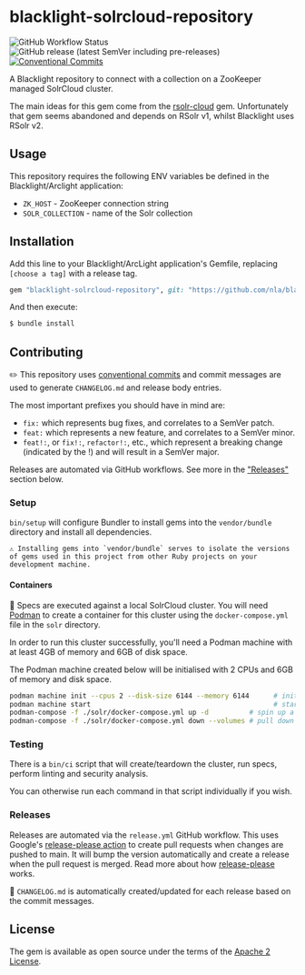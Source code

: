 # blacklight-solrcloud-repository

![GitHub Workflow Status](https://img.shields.io/github/workflow/status/nla/blacklight-solrcloud-repository/Tests%20and%20code%20quality?label=Tests%20and%20code%20quality&logo=github)
![GitHub release (latest SemVer including pre-releases)](https://img.shields.io/github/v/release/nla/blacklight-solrcloud-repository?include_prereleases)
[![Conventional Commits](https://img.shields.io/badge/Conventional%20Commits-1.0.0-%23FE5196?logo=conventionalcommits&logoColor=white)](https://conventionalcommits.org)

A Blacklight repository to connect with a collection on a ZooKeeper managed SolrCloud cluster.

The main ideas for this gem come from the [rsolr-cloud](https://github.com/enigmo/rsolr-cloud) gem.
Unfortunately that gem seems abandoned and depends on RSolr v1, whilst Blacklight uses RSolr v2.

## Usage

This repository requires the following ENV variables be defined in the Blacklight/Arclight application:

* `ZK_HOST` - ZooKeeper connection string
* `SOLR_COLLECTION` - name of the Solr collection

## Installation

Add this line to your Blacklight/ArcLight application's Gemfile, replacing `[choose a tag]` with a release tag.

```ruby
gem "blacklight-solrcloud-repository", git: "https://github.com/nla/blacklight-solrcloud-repository", tag: '[choose a tag]'
```

And then execute:

```bash
$ bundle install
```

## Contributing

✏️ This repository uses [conventional commits](https://www.conventionalcommits.org)
and commit messages are used to generate `CHANGELOG.md` and release body entries.

The most important prefixes you should have in mind are:

* `fix:` which represents bug fixes, and correlates to a SemVer patch.
* `feat:` which represents a new feature, and correlates to a SemVer minor.
* `feat!:`, or `fix!:`, `refactor!:`, etc., which represent a breaking change (indicated by the !) and will result in a SemVer major.

Releases are automated via GitHub workflows. See more in the ["Releases"](#releases) section below.

### Setup

`bin/setup` will configure Bundler to install gems into the `vendor/bundle` directory and install all dependencies.

    ⚠️ Installing gems into `vendor/bundle` serves to isolate the versions of gems used in this project from other Ruby projects on your development machine.

#### Containers

🚨 Specs are executed against a local SolrCloud cluster. You will need [Podman](https://podman.io/)
to create a container for this cluster using the `docker-compose.yml` file in the `solr` directory.

In order to run this cluster successfully, you'll need a Podman machine with at least 4GB of memory and 6GB of disk space.

The Podman machine created below will be initialised with 2 CPUs and 6GB of memory and disk space.

```bash
podman machine init --cpus 2 --disk-size 6144 --memory 6144      # initialise a Podman machine
podman machine start                                             # start the Podman machine
podman-compose -f ./solr/docker-compose.yml up -d          # spin up a ZK + SolrCloud cluster
podman-compose -f ./solr/docker-compose.yml down --volumes # pull down the ZK + SolrCloud cluster
```

### Testing

There is a `bin/ci` script that will create/teardown the cluster, run specs, perform linting and security analysis.

You can otherwise run each command in that script individually if you wish.

### Releases

Releases are automated via the `release.yml` GitHub workflow. This uses Google's 
[release-please action](https://github.com/google-github-actions/release-please-action) to create pull
requests when changes are pushed to main. It will bump the version automatically and create a release 
when the pull request is merged. Read more about how 
[release-please](https://github.com/googleapis/release-please) works.

🚨 `CHANGELOG.md` is automatically created/updated for each release based on the commit messages.

## License
The gem is available as open source under the terms of the [Apache 2 License](https://opensource.org/licenses/Apache-2.0).
